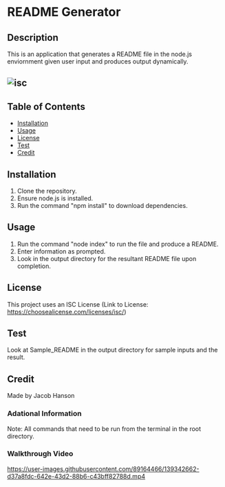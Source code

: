 # README Generator

## Description
This is an application that generates a README file in the node.js enviornment given user input and produces output dynamically.

## ![isc](https://img.shields.io/badge/license-ISC-green?&style=for-the-badge)

## Table of Contents
* [Installation](#installation)
* [Usage](#usage)
* [License](#license)
* [Test](#tests)
* [Credit](#credit)

## Installation
1. Clone the repository.
2. Ensure node.js is installed.
3. Run the command "npm install" to download dependencies.

## Usage
1. Run the command "node index" to run the file and produce a README.
2. Enter information as prompted.
3. Look in the output directory for the resultant README file upon completion.

## License
This project uses an ISC License (Link to License: https://choosealicense.com/licenses/isc/)

## Test
Look at Sample_README in the output directory for sample inputs and the result.

## Credit
Made by Jacob Hanson

### Adational Information
Note: All commands that need to be run from the terminal in the root directory.

### Walkthrough Video
https://user-images.githubusercontent.com/89164466/139342662-d37a8fdc-642e-43d2-88b6-c43bff82788d.mp4
